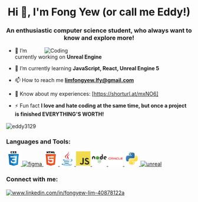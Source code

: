 <h1 align="center">Hi 👋, I'm Fong Yew (or call me Eddy!)</h1>
<h3 align="center">An enthusiastic computer science student, who always want to know and explore more!</h3>
<img align="right" alt="Coding" width="400" src="https://www.startpage.com/av/proxy-image?piurl=https%3A%2F%2Fmedia.tenor.com%2Fimages%2Fc532a69a5978f7cfb2fc2b6ab24ebcfe%2Ftenor.gif&sp=1703950967Tc87196b16b14e56c3a5a192ad4dd9c48fe26caa8778a71e7663c5a103c5b52cc">

- 🔭 I’m currently working on **Unreal Engine**

- 🌱 I’m currently learning **JavaScript, React, Unreal Engine 5**

- 📫 How to reach me **limfongyew.lfy@gmail.com**

- 📄 Know about my experiences: [https://shorturl.at/mxNO6]

- ⚡ Fun fact **I love and hate coding at the same time, but once a project is finished EVERYTHING'S WORTH!**

<p><img align="center" src="https://github-readme-stats.vercel.app/api/top-langs?username=eddy3129&show_icons=true&locale=en&layout=compact" alt="eddy3129" /></p>

<h3 align="left">Languages and Tools:</h3>
<p align="left"> <a href="https://www.w3schools.com/css/" target="_blank" rel="noreferrer"> <img src="https://raw.githubusercontent.com/devicons/devicon/master/icons/css3/css3-original-wordmark.svg" alt="css3" width="40" height="40"/> </a> <a href="https://www.figma.com/" target="_blank" rel="noreferrer"> <img src="https://www.vectorlogo.zone/logos/figma/figma-icon.svg" alt="figma" width="40" height="40"/> </a> <a href="https://www.w3.org/html/" target="_blank" rel="noreferrer"> <img src="https://raw.githubusercontent.com/devicons/devicon/master/icons/html5/html5-original-wordmark.svg" alt="html5" width="40" height="40"/> </a> <a href="https://www.java.com" target="_blank" rel="noreferrer"> <img src="https://raw.githubusercontent.com/devicons/devicon/master/icons/java/java-original.svg" alt="java" width="40" height="40"/> </a> <a href="https://developer.mozilla.org/en-US/docs/Web/JavaScript" target="_blank" rel="noreferrer"> <img src="https://raw.githubusercontent.com/devicons/devicon/master/icons/javascript/javascript-original.svg" alt="javascript" width="40" height="40"/> </a> <a href="https://nodejs.org" target="_blank" rel="noreferrer"> <img src="https://raw.githubusercontent.com/devicons/devicon/master/icons/nodejs/nodejs-original-wordmark.svg" alt="nodejs" width="40" height="40"/> </a> <a href="https://www.oracle.com/" target="_blank" rel="noreferrer"> <img src="https://raw.githubusercontent.com/devicons/devicon/master/icons/oracle/oracle-original.svg" alt="oracle" width="40" height="40"/> </a> <a href="https://www.python.org" target="_blank" rel="noreferrer"> <img src="https://raw.githubusercontent.com/devicons/devicon/master/icons/python/python-original.svg" alt="python" width="40" height="40"/> </a> <a href="https://unrealengine.com/" target="_blank" rel="noreferrer"> <img src="https://raw.githubusercontent.com/kenangundogan/fontisto/036b7eca71aab1bef8e6a0518f7329f13ed62f6b/icons/svg/brand/unreal-engine.svg" alt="unreal" width="40" height="40"/> </a> </p>

<h3 align="left">Connect with me:</h3>
<p align="left">
<a href="https://linkedin.com/in/www.linkedin.com/in/fongyew-lim-40878122a" target="blank"><img align="center" src="https://raw.githubusercontent.com/rahuldkjain/github-profile-readme-generator/master/src/images/icons/Social/linked-in-alt.svg" alt="www.linkedin.com/in/fongyew-lim-40878122a" height="30" width="40" /></a>
</p>

